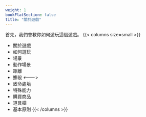 ```yaml
---
weight: 1
bookFlatSection: false
title: "關於遊戲"
---
```


首先，我們會教你如何遊玩這個遊戲。
{{< columns size=small >}}
- 關於遊戲
- 如何遊玩
- 場景
- 動作場景
- 距離
- 擲骰
<--->
- 致命處境
- 特殊能力
- 購買商品
- 道具欄
- 基本原則
{{< /columns >}}

